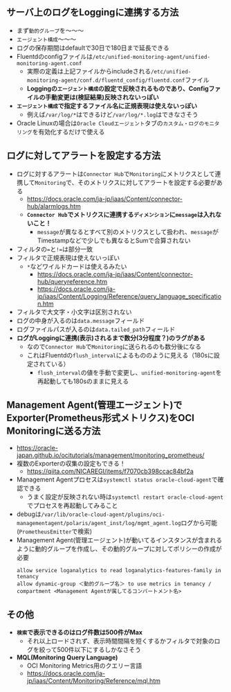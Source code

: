## サーバ上のログをLoggingに連携する方法
- まず`動的グループ`を～～～
- `エージェント構成`～～～
- ログの保存期間はdefaultで30日で180日まで延長できる
- Fluentdのconfigファイルは`/etc/unified-monitoring-agent/unified-monitoring-agent.conf`
  - 実際の定義は上記ファイルからincludeされる`/etc/unified-monitoring-agent/conf.d/fluentd_config/fluentd.conf`ファイル
  - **Loggingの`エージェント構成`の設定で反映されるものであり、Configファイルの手動変更は(検証結果)反映されないっぽい**
- **`エージェント構成`で指定するファイル名に正規表現は使えないっぽい**
  - 例えば`/var/log/*`はできるけど`/var/log/*.log`はできなさそう
- Oracle Linuxの場合は`Oracle Cloudエージェント`タブの`カスタム・ログのモニタリング`を有効化するだけで使える

## ログに対してアラートを設定する方法
- ログに対するアラートは`Connector Hub`で`Monitoring`にメトリクスとして連携して`Monitoring`で、そのメトリクスに対してアラートを設定する必要がある
  - https://docs.oracle.com/ja-jp/iaas/Content/connector-hub/alarmlogs.htm
  - **`Connector Hub`でメトリクスに連携する`ディメンション`に`message`は入れないこと！**
    - `message`が異なるとすべて別のメトリクスとして扱われ、`message`がTimestampなどで少しでも異なるとSumで合算されない
- フィルタの`=`と`!=`は部分一致
- フィルタで正規表現は使えないっぽい
  - `*`などワイルドカードは使えるみたい
    - https://docs.oracle.com/ja-jp/iaas/Content/connector-hub/queryreference.htm
    - https://docs.oracle.com/ja-jp/iaas/Content/Logging/Reference/query_language_specification.htm
- フィルタで大文字・小文字は区別されない
- ログの中身が入るのは`data.message`フィールド
- ログファイルパスが入るのは`data.tailed_path`フィールド
- **ログがLoggingに連携(表示)されるまで数分(3分程度？)のラグがある**
  - なので`Connector Hub`で`Monitoring`に送られるのも数分後になる
  - これはFluentdの`flush_interval`によるもののように見える（180sに設定されている）
    - `flush_interval`の値を手動で変更し、`unified-monitoring-agent`を再起動しても180sのままに見える

## Management Agent(管理エージェント)でExporter(Prometheus形式メトリクス)をOCI Monitoringに送る方法
- https://oracle-japan.github.io/ocitutorials/management/monitoring_prometheus/
- 複数のExporterの収集の設定もできる！
  - https://qiita.com/NICAREGI/items/f7070cb398ccac84bf2a
- Management Agentプロセスは`systemctl status oracle-cloud-agent`で確認できる
  - うまく設定が反映されない時は`systemctl restart oracle-cloud-agent`でプロセスを再起動してみること
- debugは`/var/lib/oracle-cloud-agent/plugins/oci-managementagent/polaris/agent_inst/log/mgmt_agent.log`ログから可能(`PrometheusEmitter`で検索)
- Management Agent(管理エージェント)が動いてるインスタンスが含まれるように動的グループを作成し、その動的グループに対してポリシーの作成が必要
  ~~~
  allow service loganalytics to read loganalytics-features-family in tenancy
  allow dynamic-group ＜動的グループ名＞ to use metrics in tenancy / compartment <Management Agentが属してるコンパートメント名>
  ~~~

## その他
- **`検索`で表示できるのはログ件数は500件がMax**
  - それ以上ロードされず、表示時間間隔を短くするかフィルタで対象のログを絞って500件以下にするしかなさそう
- __MQL(Monitoring Query Language)__
  - OCI Monitoring Metrics用のクエリー言語
  - https://docs.oracle.com/ja-jp/iaas/Content/Monitoring/Reference/mql.htm